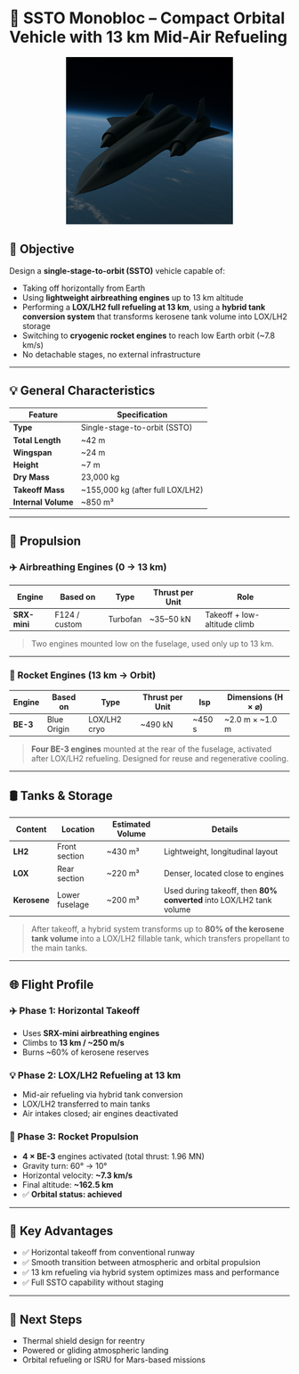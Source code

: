 # 🚀 SSTO Monobloc – Compact Orbital Vehicle with 13 km Mid-Air Refueling

<p align="center">
<img src="spacecraft.png" width="300"></img>
</p>

## 📌 Objective

Design a **single-stage-to-orbit (SSTO)** vehicle capable of:
- Taking off horizontally from Earth
- Using **lightweight airbreathing engines** up to 13 km altitude
- Performing a **LOX/LH2 full refueling at 13 km**, using a **hybrid tank conversion system** that transforms kerosene tank volume into LOX/LH2 storage
- Switching to **cryogenic rocket engines** to reach low Earth orbit (~7.8 km/s)
- No detachable stages, no external infrastructure

---

## 💡 General Characteristics

| Feature                   | Specification                  |
|---------------------------|----------------------------------|
| **Type**                  | Single-stage-to-orbit (SSTO)     |
| **Total Length**          | ~42 m                           |
| **Wingspan**              | ~24 m                           |
| **Height**                | ~7 m                            |
| **Dry Mass**              | 23,000 kg                       |
| **Takeoff Mass**          | ~155,000 kg (after full LOX/LH2) |
| **Internal Volume**       | ~850 m³                         |

---

## 💎 Propulsion

### ✈️ Airbreathing Engines (0 → 13 km)

| Engine            | Based on        | Type         | Thrust per Unit | Role                         |
|-------------------|------------------|--------------|------------------|-------------------------------|
| **SRX-mini**      | F124 / custom     | Turbofan      | ~35–50 kN        | Takeoff + low-altitude climb  |

> Two engines mounted low on the fuselage, used only up to 13 km.

---

### 🚀 Rocket Engines (13 km → Orbit)

| Engine         | Based on     | Type         | Thrust per Unit | Isp   | Dimensions (H × ⌀) |
|----------------|--------------|--------------|------------------|-------|--------------------|
| **BE-3**       | Blue Origin  | LOX/LH2 cryo | ~490 kN          | ~450 s| ~2.0 m × ~1.0 m     |

> **Four BE-3 engines** mounted at the rear of the fuselage, activated after LOX/LH2 refueling. Designed for reuse and regenerative cooling.

---

## 🛢️ Tanks & Storage

| Content       | Location        | Estimated Volume | Details                                                                 |
|---------------|------------------|------------------|-------------------------------------------------------------------------|
| **LH2**       | Front section    | ~430 m³          | Lightweight, longitudinal layout                                        |
| **LOX**       | Rear section     | ~220 m³          | Denser, located close to engines                                        |
| **Kerosene**  | Lower fuselage   | ~200 m³          | Used during takeoff, then **80% converted** into LOX/LH2 tank volume    |

> After takeoff, a hybrid system transforms up to **80% of the kerosene tank volume** into a LOX/LH2 fillable tank, which transfers propellant to the main tanks.

---

## 🌐 Flight Profile

### ✈️ Phase 1: Horizontal Takeoff
- Uses **SRX-mini airbreathing engines**
- Climbs to **13 km / ~250 m/s**
- Burns ~60% of kerosene reserves

### 💡 Phase 2: LOX/LH2 Refueling at 13 km
- Mid-air refueling via hybrid tank conversion
- LOX/LH2 transferred to main tanks
- Air intakes closed; air engines deactivated

### 🚀 Phase 3: Rocket Propulsion
- **4 × BE-3** engines activated (total thrust: 1.96 MN)
- Gravity turn: 60° → 10°
- Horizontal velocity: **~7.3 km/s**
- Final altitude: **~162.5 km**
- ✅ **Orbital status: achieved**

---

## 🔄 Key Advantages
- ✅ Horizontal takeoff from conventional runway
- ✅ Smooth transition between atmospheric and orbital propulsion
- ✅ 13 km refueling via hybrid system optimizes mass and performance
- ✅ Full SSTO capability without staging

---

## 🌟 Next Steps
- Thermal shield design for reentry
- Powered or gliding atmospheric landing
- Orbital refueling or ISRU for Mars-based missions
